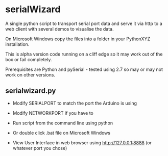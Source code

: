 serialWizard
============

A single python script to transport serial port data and serve it via http to a web client with several demos to visualise the data.

On Microsoft Windows copy the files into a folder in your PythonXYZ installation.

This is alpha version code running on a cliff edge so it may work out of the box or fail completely.

Prerequisites are Python and pySerial - tested using 2.7 so may or may not work on other versions.

serialwizard.py
---------------

- Modify SERIALPORT to match the port the Arduino is using

- Modify NETWORKPORT if you have to

- Run script from the command line using python

- Or double click .bat file on Microsoft Windows

- View User Interface in web browser using http://127.0.0.1:8888 (or whatever port you chose)


